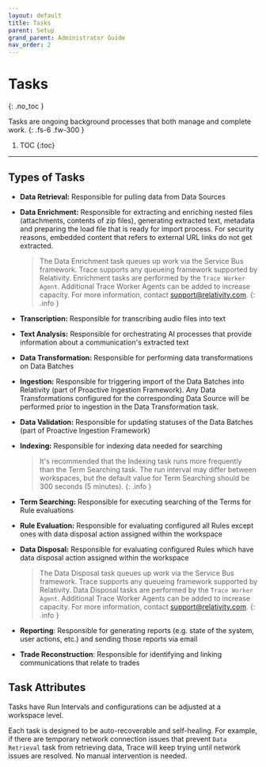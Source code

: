 ```yaml
---
layout: default
title: Tasks
parent: Setup
grand_parent: Administrator Guide
nav_order: 2
---
```


# Tasks
{: .no_toc }

Tasks are ongoing background processes that both manage and complete work.
{: .fs-6 .fw-300 }

1. TOC
{:toc}

---

Types of Tasks
------

- **Data Retrieval:** Responsible for pulling data from Data Sources

- **Data Enrichment:** Responsible for extracting and enriching nested files (attachments, contents of zip files), generating extracted text, metadata and preparing the load file that is ready for import process. For security reasons, embedded content that refers to external URL links do not get extracted.

  > The Data Enrichment task queues up work via the Service Bus framework. Trace supports any queueing framework supported by Relativity. Enrichment tasks are performed by the `Trace Worker Agent`. Additional Trace Worker Agents can be added to increase capacity. For more information, contact [support@relativity.com](mailto:support@relativity.com).
  {: .info }
  
- **Transcription:** Responsible for transcribing audio files into text

- **Text Analysis:** Responsible for orchestrating AI processes that provide information about a communication's extracted text

- **Data Transformation:** Responsible for performing data transformations on Data Batches

- **Ingestion:** Responsible for triggering import of the Data Batches into Relativity (part of Proactive Ingestion Framework). Any Data Transformations configured for the corresponding Data Source will be performed prior to ingestion in the Data Transformation task.

- **Data Validation:** Responsible for updating statuses of the Data Batches (part of Proactive Ingestion Framework)

- **Indexing:** Responsible for indexing data needed for searching

  > It's recommended that the Indexing task runs more frequently than the Term Searching task. The run interval may differ between workspaces, but the default value for Term Searching should be 300 seconds (5 minutes).
  > {: .info }

- **Term Searching:** Responsible for executing searching of the Terms for Rule evaluations

- **Rule Evaluation:** Responsible for evaluating configured all Rules except ones with data disposal action assigned within the workspace 
- **Data Disposal:** Responsible for evaluating configured Rules which have data disposal action assigned within the workspace 

  > The Data Disposal task queues up work via the Service Bus framework. Trace supports any queueing framework supported by Relativity. Data Disposal  tasks are performed by the `Trace Worker Agent`. Additional Trace Worker Agents can be added to increase capacity. For more information, contact [support@relativity.com](mailto:support@relativity.com).
  {: .info }

- **Reporting**: Responsible for generating reports (e.g. state of the system, user actions, etc.) and sending those reports via email

- **Trade Reconstruction**: Responsible for identifying and linking communications that relate to trades

## Task Attributes

Tasks have Run Intervals and configurations can be adjusted at a workspace level.

Each task is designed to be auto-recoverable and self-healing. For example, if there are temporary network connection issues that prevent `Data Retrieval` task from retrieving data, Trace will keep trying until network issues are resolved. No manual intervention is needed.
